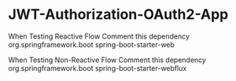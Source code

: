 # JWT-Authorization-OAuth2-App

When Testing Reactive Flow Comment this dependency
		<dependency>
			<groupId>org.springframework.boot</groupId>
			<artifactId>spring-boot-starter-web</artifactId>
		</dependency>

When Testing Non-Reactive Flow Comment this dependency
		<dependency>
			<groupId>org.springframework.boot</groupId>
			<artifactId>spring-boot-starter-webflux</artifactId>
		</dependency>
